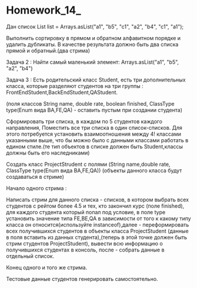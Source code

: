 # Homework_14_
Дан список  List list = Arrays.asList("a1", "b5", "c1", "a2", "b4", "c1", "a1");

Выполнить сортировку в прямом и  обратном алфавитном порядке и удалить дубликаты.
В качестве результата должно быть два списка прямой и обратный.(два стрима)


Задача 2 :
Найти самый маленький элемент: Arrays.asList("a1", "b5", "a2", "b4")

Задача 3 :
Есть родительский класс Student, есть три дополнительных класса, которые разделяют студентов на три группы :
FrontEndStudent,BackEndStudent,QAStudent.

(поля классов String name, double rate, boolean finished, ClassType type(Enum вида BA,FE,QA) - оставить пустым при создании студента)

Сформировать три списка, в каждом по 5 студентов каждого направления,
Поместить все три списка в один список-списков. Для этого потребуется установить взаимоотношения между 4! классами указанными выше, что бы можно было с данными классами работать в едином стиле.(те тип объектов в списке должен быть Student,классы должны быть его наследниками)


Создать класс ProjectStrudent с полями (String name,double rate, ClassType type(Enum вида BA,FE,QA))
(объекты данного класса будут создаваться в стриме)


Начало одного стрима :


Написать стрим для данного списка - списков, в котором выбрать всех студентов с рейтом более 4.5 и тех, кто закончил курс (поле finished), для каждого студента который попал под условие, в поле type установить значение типа FE,BE,QA в зависимости от того к какому типу класса он относится(используйте instanceof),далее - переформировать всех получившихся студентов в объекты класса ProjectStudent (данные в поля вставить из данных студента),(теперь в этой точке должен быть стрим студентов ProjectStudent), вывести всю информацию о получившихся студентах в консоль, после - собрать данные в отдельный список.


Конец одного и того же стрима.


Тестовые данные студентов генерировать самостоятельно.


